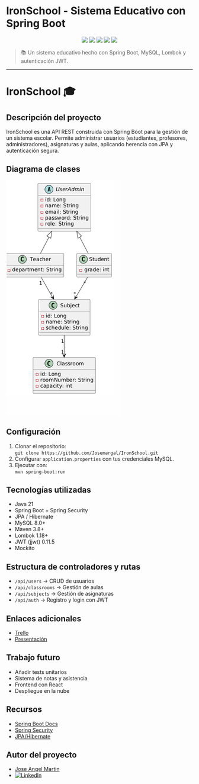 # IronSchool - Sistema Educativo con Spring Boot

<div align="center">
  <img src="https://img.shields.io/badge/Spring_Boot-F16529?style=for-the-badge&logo=springboot&logoColor=white " />
  <img src="https://img.shields.io/badge/Java-ED8B00?style=for-the-badge&logo=openjdk&logoColor=white " />
  <img src="https://img.shields.io/badge/MySQL-005C84?style=for-the-badge&logo=mysql&logoColor=white " />
  <img src="https://img.shields.io/badge/Lombok-FF9800?style=for-the-badge&logo=data :image/png;base64,iVBORw0KGgoAAAANSUhEUgAAABgAAAAYCAIAAAAQd7WrAAAAkklEQVR4nO3BAQ0AAADCoPdPbQ43oAAAAAAAAAAAAAAAAAAAAAAAAAAAAAAAAAAAAAAAAAAAAAAAAAAAAAAAAIBLcZcdS1YbCJQjAAAAAElFTkSuQmCC" />
  <img src="https://img.shields.io/badge/JWT-Black?style=for-the-badge&logo=jsonwebtokens&logoColor=white " />
</div>

> 📚 Un sistema educativo hecho con Spring Boot, MySQL, Lombok y autenticación JWT.

---

# IronSchool 🎓

## Descripción del proyecto
IronSchool es una API REST construida con Spring Boot para la gestión de un sistema escolar. Permite administrar usuarios (estudiantes, profesores, administradores), asignaturas y aulas, aplicando herencia con JPA y autenticación segura.

## Diagrama de clases
![Diagrama UML](img.png)

## Configuración
1. Clonar el repositorio:  
   `git clone https://github.com/Josemargal/IronSchool.git`
2. Configurar `application.properties` con tus credenciales MySQL.
3. Ejecutar con:  
   `mvn spring-boot:run`

## Tecnologías utilizadas
- Java 21
- Spring Boot + Spring Security
- JPA / Hibernate
- MySQL 8.0+
- Maven 3.8+
- Lombok 1.18+
- JWT (jjwt) 0.11.5
- Mockito

## Estructura de controladores y rutas
- `/api/users` → CRUD de usuarios
- `/api/classrooms` → Gestión de aulas
- `/api/subjects` → Gestión de asignaturas
- `/api/auth` → Registro y login con JWT

## Enlaces adicionales
- [Trello](https://trello.com/b/zmnIGeon/ironschool)
- [Presentación]([https://tu-enlace-slides.com](https://www.canva.com/design/DAGnUrNjmgs/OPzWvHMt_hUq4IYy_vOZfw/view?utm_content=DAGnUrNjmgs&utm_campaign=designshare&utm_medium=link2&utm_source=uniquelinks&utlId=h47650c0149))

## Trabajo futuro
- Añadir tests unitarios
- Sistema de notas y asistencia
- Frontend con React
- Despliegue en la nube

## Recursos
- [Spring Boot Docs](https://spring.io/projects/spring-boot)
- [Spring Security](https://spring.io/guides/topicals/spring-security-architecture)
- [JPA/Hibernate](https://hibernate.org/orm/documentation/)

## Autor del proyecto
- [Jose Angel Martin](https://github.com/Josemargal)
- [![LinkedIn](https://img.shields.io/badge/LinkedIn-blue?logo=linkedin)](https://www.linkedin.com/in/jamaga/)
